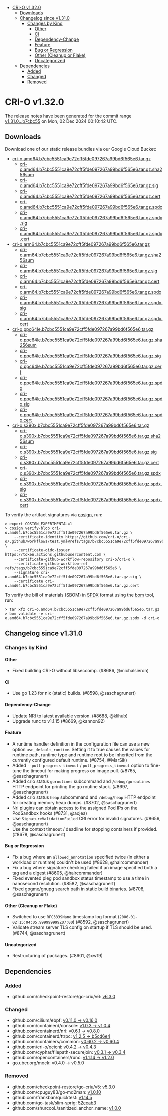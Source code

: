 - [CRI-O v1.32.0](#cri-o-v1320)
  - [Downloads](#downloads)
  - [Changelog since v1.31.0](#changelog-since-v1310)
    - [Changes by Kind](#changes-by-kind)
      - [Other](#other)
      - [Ci](#ci)
      - [Dependency-Change](#dependency-change)
      - [Feature](#feature)
      - [Bug or Regression](#bug-or-regression)
      - [Other (Cleanup or Flake)](#other-cleanup-or-flake)
      - [Uncategorized](#uncategorized)
  - [Dependencies](#dependencies)
    - [Added](#added)
    - [Changed](#changed)
    - [Removed](#removed)

# CRI-O v1.32.0

The release notes have been generated for the commit range
[v1.31.0...b7cbc55](https://github.com/cri-o/cri-o/compare/v1.31.0...v1.32.0) on Mon, 02 Dec 2024 00:10:42 UTC.

## Downloads

Download one of our static release bundles via our Google Cloud Bucket:

- [cri-o.amd64.b7cbc5551ca9e72cff5fde097267a99bd6f565e6.tar.gz](https://storage.googleapis.com/cri-o/artifacts/cri-o.amd64.b7cbc5551ca9e72cff5fde097267a99bd6f565e6.tar.gz)
  - [cri-o.amd64.b7cbc5551ca9e72cff5fde097267a99bd6f565e6.tar.gz.sha256sum](https://storage.googleapis.com/cri-o/artifacts/cri-o.amd64.b7cbc5551ca9e72cff5fde097267a99bd6f565e6.tar.gz.sha256sum)
  - [cri-o.amd64.b7cbc5551ca9e72cff5fde097267a99bd6f565e6.tar.gz.sig](https://storage.googleapis.com/cri-o/artifacts/cri-o.amd64.b7cbc5551ca9e72cff5fde097267a99bd6f565e6.tar.gz.sig)
  - [cri-o.amd64.b7cbc5551ca9e72cff5fde097267a99bd6f565e6.tar.gz.cert](https://storage.googleapis.com/cri-o/artifacts/cri-o.amd64.b7cbc5551ca9e72cff5fde097267a99bd6f565e6.tar.gz.cert)
  - [cri-o.amd64.b7cbc5551ca9e72cff5fde097267a99bd6f565e6.tar.gz.spdx](https://storage.googleapis.com/cri-o/artifacts/cri-o.amd64.b7cbc5551ca9e72cff5fde097267a99bd6f565e6.tar.gz.spdx)
  - [cri-o.amd64.b7cbc5551ca9e72cff5fde097267a99bd6f565e6.tar.gz.spdx.sig](https://storage.googleapis.com/cri-o/artifacts/cri-o.amd64.b7cbc5551ca9e72cff5fde097267a99bd6f565e6.tar.gz.spdx.sig)
  - [cri-o.amd64.b7cbc5551ca9e72cff5fde097267a99bd6f565e6.tar.gz.spdx.cert](https://storage.googleapis.com/cri-o/artifacts/cri-o.amd64.b7cbc5551ca9e72cff5fde097267a99bd6f565e6.tar.gz.spdx.cert)
- [cri-o.arm64.b7cbc5551ca9e72cff5fde097267a99bd6f565e6.tar.gz](https://storage.googleapis.com/cri-o/artifacts/cri-o.arm64.b7cbc5551ca9e72cff5fde097267a99bd6f565e6.tar.gz)
  - [cri-o.arm64.b7cbc5551ca9e72cff5fde097267a99bd6f565e6.tar.gz.sha256sum](https://storage.googleapis.com/cri-o/artifacts/cri-o.arm64.b7cbc5551ca9e72cff5fde097267a99bd6f565e6.tar.gz.sha256sum)
  - [cri-o.arm64.b7cbc5551ca9e72cff5fde097267a99bd6f565e6.tar.gz.sig](https://storage.googleapis.com/cri-o/artifacts/cri-o.arm64.b7cbc5551ca9e72cff5fde097267a99bd6f565e6.tar.gz.sig)
  - [cri-o.arm64.b7cbc5551ca9e72cff5fde097267a99bd6f565e6.tar.gz.cert](https://storage.googleapis.com/cri-o/artifacts/cri-o.arm64.b7cbc5551ca9e72cff5fde097267a99bd6f565e6.tar.gz.cert)
  - [cri-o.arm64.b7cbc5551ca9e72cff5fde097267a99bd6f565e6.tar.gz.spdx](https://storage.googleapis.com/cri-o/artifacts/cri-o.arm64.b7cbc5551ca9e72cff5fde097267a99bd6f565e6.tar.gz.spdx)
  - [cri-o.arm64.b7cbc5551ca9e72cff5fde097267a99bd6f565e6.tar.gz.spdx.sig](https://storage.googleapis.com/cri-o/artifacts/cri-o.arm64.b7cbc5551ca9e72cff5fde097267a99bd6f565e6.tar.gz.spdx.sig)
  - [cri-o.arm64.b7cbc5551ca9e72cff5fde097267a99bd6f565e6.tar.gz.spdx.cert](https://storage.googleapis.com/cri-o/artifacts/cri-o.arm64.b7cbc5551ca9e72cff5fde097267a99bd6f565e6.tar.gz.spdx.cert)
- [cri-o.ppc64le.b7cbc5551ca9e72cff5fde097267a99bd6f565e6.tar.gz](https://storage.googleapis.com/cri-o/artifacts/cri-o.ppc64le.b7cbc5551ca9e72cff5fde097267a99bd6f565e6.tar.gz)
  - [cri-o.ppc64le.b7cbc5551ca9e72cff5fde097267a99bd6f565e6.tar.gz.sha256sum](https://storage.googleapis.com/cri-o/artifacts/cri-o.ppc64le.b7cbc5551ca9e72cff5fde097267a99bd6f565e6.tar.gz.sha256sum)
  - [cri-o.ppc64le.b7cbc5551ca9e72cff5fde097267a99bd6f565e6.tar.gz.sig](https://storage.googleapis.com/cri-o/artifacts/cri-o.ppc64le.b7cbc5551ca9e72cff5fde097267a99bd6f565e6.tar.gz.sig)
  - [cri-o.ppc64le.b7cbc5551ca9e72cff5fde097267a99bd6f565e6.tar.gz.cert](https://storage.googleapis.com/cri-o/artifacts/cri-o.ppc64le.b7cbc5551ca9e72cff5fde097267a99bd6f565e6.tar.gz.cert)
  - [cri-o.ppc64le.b7cbc5551ca9e72cff5fde097267a99bd6f565e6.tar.gz.spdx](https://storage.googleapis.com/cri-o/artifacts/cri-o.ppc64le.b7cbc5551ca9e72cff5fde097267a99bd6f565e6.tar.gz.spdx)
  - [cri-o.ppc64le.b7cbc5551ca9e72cff5fde097267a99bd6f565e6.tar.gz.spdx.sig](https://storage.googleapis.com/cri-o/artifacts/cri-o.ppc64le.b7cbc5551ca9e72cff5fde097267a99bd6f565e6.tar.gz.spdx.sig)
  - [cri-o.ppc64le.b7cbc5551ca9e72cff5fde097267a99bd6f565e6.tar.gz.spdx.cert](https://storage.googleapis.com/cri-o/artifacts/cri-o.ppc64le.b7cbc5551ca9e72cff5fde097267a99bd6f565e6.tar.gz.spdx.cert)
- [cri-o.s390x.b7cbc5551ca9e72cff5fde097267a99bd6f565e6.tar.gz](https://storage.googleapis.com/cri-o/artifacts/cri-o.s390x.b7cbc5551ca9e72cff5fde097267a99bd6f565e6.tar.gz)
  - [cri-o.s390x.b7cbc5551ca9e72cff5fde097267a99bd6f565e6.tar.gz.sha256sum](https://storage.googleapis.com/cri-o/artifacts/cri-o.s390x.b7cbc5551ca9e72cff5fde097267a99bd6f565e6.tar.gz.sha256sum)
  - [cri-o.s390x.b7cbc5551ca9e72cff5fde097267a99bd6f565e6.tar.gz.sig](https://storage.googleapis.com/cri-o/artifacts/cri-o.s390x.b7cbc5551ca9e72cff5fde097267a99bd6f565e6.tar.gz.sig)
  - [cri-o.s390x.b7cbc5551ca9e72cff5fde097267a99bd6f565e6.tar.gz.cert](https://storage.googleapis.com/cri-o/artifacts/cri-o.s390x.b7cbc5551ca9e72cff5fde097267a99bd6f565e6.tar.gz.cert)
  - [cri-o.s390x.b7cbc5551ca9e72cff5fde097267a99bd6f565e6.tar.gz.spdx](https://storage.googleapis.com/cri-o/artifacts/cri-o.s390x.b7cbc5551ca9e72cff5fde097267a99bd6f565e6.tar.gz.spdx)
  - [cri-o.s390x.b7cbc5551ca9e72cff5fde097267a99bd6f565e6.tar.gz.spdx.sig](https://storage.googleapis.com/cri-o/artifacts/cri-o.s390x.b7cbc5551ca9e72cff5fde097267a99bd6f565e6.tar.gz.spdx.sig)
  - [cri-o.s390x.b7cbc5551ca9e72cff5fde097267a99bd6f565e6.tar.gz.spdx.cert](https://storage.googleapis.com/cri-o/artifacts/cri-o.s390x.b7cbc5551ca9e72cff5fde097267a99bd6f565e6.tar.gz.spdx.cert)

To verify the artifact signatures via [cosign](https://github.com/sigstore/cosign), run:

```console
> export COSIGN_EXPERIMENTAL=1
> cosign verify-blob cri-o.amd64.b7cbc5551ca9e72cff5fde097267a99bd6f565e6.tar.gz \
    --certificate-identity https://github.com/cri-o/cri-o/.github/workflows/test.yml@refs/tags/b7cbc5551ca9e72cff5fde097267a99bd6f565e6 \
    --certificate-oidc-issuer https://token.actions.githubusercontent.com \
    --certificate-github-workflow-repository cri-o/cri-o \
    --certificate-github-workflow-ref refs/tags/b7cbc5551ca9e72cff5fde097267a99bd6f565e6 \
    --signature cri-o.amd64.b7cbc5551ca9e72cff5fde097267a99bd6f565e6.tar.gz.sig \
    --certificate cri-o.amd64.b7cbc5551ca9e72cff5fde097267a99bd6f565e6.tar.gz.cert
```

To verify the bill of materials (SBOM) in [SPDX](https://spdx.org) format using the [bom](https://sigs.k8s.io/bom) tool, run:

```console
> tar xfz cri-o.amd64.b7cbc5551ca9e72cff5fde097267a99bd6f565e6.tar.gz
> bom validate -e cri-o.amd64.b7cbc5551ca9e72cff5fde097267a99bd6f565e6.tar.gz.spdx -d cri-o
```

## Changelog since v1.31.0

### Changes by Kind

#### Other
 - Fixed building CRI-O without libseccomp. (#8686, @michalsieron)

#### Ci
 - Use go 1.23 for nix (static) builds. (#8598, @saschagrunert)

#### Dependency-Change
 - Update NRI to latest available version. (#8688, @klihub)
 - Upgrade runc to v1.1.15 (#8669, @kannon92)

#### Feature
 - A runtime handler definition in the configuration file can use a new option `use_default_runtime`. Setting it to true causes the values for runtime path, runtime type and runtime root to be inherited from the currently configured default runtime. (#8754, @MarSik)
 - Added `--pull-progress-timeout` / `pull_progress_timeout` option to fine-tune the timeout for making progress on image pull. (#8765, @saschagrunert)
 - Added crio status `goroutines` subcommand and `/debug/goroutines` HTTP endpoint for printing the go routine stack. (#8697, @saschagrunert)
 - Added crio status `heap` subcommand and `/debug/heap` HTTP endpoint for creating memory heap dumps. (#8702, @saschagrunert)
 - Nri plugins can obtain access to the assigned Pod IPs on the PodSandbox hooks (#8731, @aojea)
 - Use `SignatureValidationFailed` CRI error for invalid signatures. (#8656, @saschagrunert)
 - Use the context timeout / deadline for stopping containers if provided. (#8678, @saschagrunert)

#### Bug or Regression
 - Fix a bug where an `allowed_annotation` specified twice (in either a workload or runtime) couldn't be used (#8628, @haircommander)
 - Fix a bug where signature checking failed if an image specified both a tag and a digest (#8605, @haircommander)
 - Fixed evented pleg pod sandbox status timestamp to use a time in nanosecond resolution. (#8582, @saschagrunert)
 - Fixed gpgme/gnupg search path in static build binaries. (#8708, @saschagrunert)

#### Other (Cleanup or Flake)
 - Switched to use `RFC3339Nano` timestamp log format (`2006-01-02T15:04:05.999999999Z07:00`) (#8592, @saschagrunert)
 - Validate stream server TLS config on startup if TLS should be used. (#8744, @saschagrunert)

#### Uncategorized
 - Restructuring of packages. (#8601, @xw19)

## Dependencies

### Added
- github.com/checkpoint-restore/go-criu/v6: [v6.3.0](https://github.com/checkpoint-restore/go-criu/tree/v6.3.0)

### Changed
- github.com/cilium/ebpf: [v0.11.0 → v0.16.0](https://github.com/cilium/ebpf/compare/v0.11.0...v0.16.0)
- github.com/containerd/console: [v1.0.3 → v1.0.4](https://github.com/containerd/console/compare/v1.0.3...v1.0.4)
- github.com/containerd/nri: [v0.6.1 → v0.8.0](https://github.com/containerd/nri/compare/v0.6.1...v0.8.0)
- github.com/containerd/ttrpc: [v1.2.5 → b5cd6e4](https://github.com/containerd/ttrpc/compare/v1.2.5...b5cd6e4)
- github.com/containers/common: [v0.60.2 → v0.60.4](https://github.com/containers/common/compare/v0.60.2...v0.60.4)
- github.com/cri-o/ocicni: [v0.4.2 → v0.4.3](https://github.com/cri-o/ocicni/compare/v0.4.2...v0.4.3)
- github.com/cyphar/filepath-securejoin: [v0.3.1 → v0.3.4](https://github.com/cyphar/filepath-securejoin/compare/v0.3.1...v0.3.4)
- github.com/opencontainers/runc: [v1.1.14 → v1.2.0](https://github.com/opencontainers/runc/compare/v1.1.14...v1.2.0)
- go.uber.org/mock: v0.4.0 → v0.5.0

### Removed
- github.com/checkpoint-restore/go-criu/v5: [v5.3.0](https://github.com/checkpoint-restore/go-criu/tree/v5.3.0)
- github.com/cpuguy83/go-md2man: [v1.0.10](https://github.com/cpuguy83/go-md2man/tree/v1.0.10)
- github.com/frankban/quicktest: [v1.14.5](https://github.com/frankban/quicktest/tree/v1.14.5)
- github.com/go-task/slim-sprig: [52ccab3](https://github.com/go-task/slim-sprig/tree/52ccab3)
- github.com/shurcooL/sanitized_anchor_name: [v1.0.0](https://github.com/shurcooL/sanitized_anchor_name/tree/v1.0.0)
